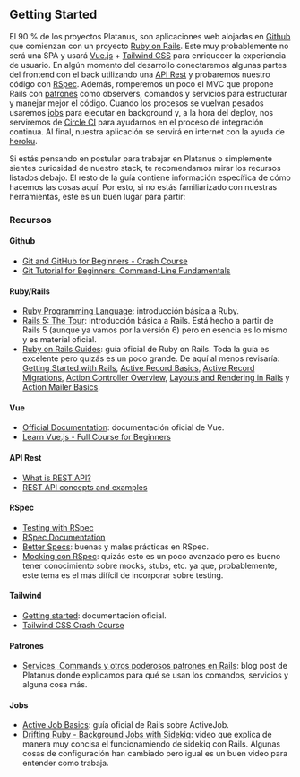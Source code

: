 ## Getting Started

El 90 % de los proyectos Platanus, son aplicaciones web alojadas en [Github](#github) que comienzan con un proyecto [Ruby on Rails](#ruby-on-rails).
Este muy probablemente no será una SPA y usará [Vue.js](#vue) + [Tailwind CSS](#tailwind) para enriquecer la experiencia de usuario.
En algún momento del desarrollo conectaremos algunas partes del frontend con el back utilizando una [API Rest](#api-rest) y probaremos nuestro código con [RSpec](#rspec).
Además, romperemos un poco el MVC que propone Rails con [patrones](#patrones) como observers, comandos y servicios para estructurar y manejar mejor el código.
Cuando los procesos se vuelvan pesados usaremos [jobs](#jobs) para ejecutar en background y, a la hora del deploy, nos serviremos de [Circle CI](https://circleci.com/) para ayudarnos en el proceso de integración continua.
Al final, nuestra aplicación se servirá en internet con la ayuda de [heroku](https://www.heroku.com).

Si estás pensando en postular para trabajar en Platanus o simplemente sientes curiosidad de nuestro stack, te recomendamos mirar los recursos listados debajo.
El resto de la guía contiene información específica de cómo hacemos las cosas aquí. Por esto, si no estás familiarizado con nuestras herramientas, este es un buen lugar para partir:

### Recursos

#### Github

- [Git and GitHub for Beginners - Crash Course](https://www.youtube.com/watch?v=RGOj5yH7evk)
- [Git Tutorial for Beginners: Command-Line Fundamentals](https://www.youtube.com/watch?v=HVsySz-h9r4)

#### Ruby/Rails

- [Ruby Programming Language](https://www.youtube.com/watch?v=t_ispmWmdjY): introducción básica a Ruby.
- [Rails 5: The Tour](https://youtu.be/OaDhY_y8WTo): introducción básica a Rails. Está hecho a partir de Rails 5 (aunque ya vamos por la versión 6) pero en esencia es lo mismo y es material oficial.
- [Ruby on Rails Guides](https://guides.rubyonrails.org/active_job_basics.html): guía oficial de Ruby on Rails. Toda la guía es excelente pero quizás es un poco grande. De aquí al menos revisaría: [Getting Started with Rails](https://guides.rubyonrails.org/getting_started.html), [Active Record Basics](https://guides.rubyonrails.org/active_record_basics.html), [Active Record Migrations](https://guides.rubyonrails.org/active_record_migrations.html), [Action Controller Overview](https://guides.rubyonrails.org/action_controller_overview.html), [Layouts and Rendering in Rails](https://guides.rubyonrails.org/layouts_and_rendering.html) y [Action Mailer Basics](https://guides.rubyonrails.org/action_mailer_basics.html).

#### Vue

- [Official Documentation](https://vuejs.org/guide/): documentación oficial de Vue.
- [Learn Vue.js - Full Course for Beginners](https://www.youtube.com/watch?v=4deVCNJq3qc)

#### API Rest

- [What is REST API?](https://www.youtube.com/watch?v=rtWH70_MMHM)
- [REST API concepts and examples](https://www.youtube.com/watch?v=7YcW25PHnAA)

#### RSpec

- [Testing with RSpec](https://www.youtube.com/watch?v=71eKcNxwxVY)
- [RSpec Documentation](https://relishapp.com/rspec/rspec-core/docs)
- [Better Specs](http://www.betterspecs.org/): buenas y malas prácticas en RSpec.
- [Mocking con RSpec](https://blog.platan.us/mocking-con-rspec-4c2b2689cf93): quizás esto es un poco avanzado pero es bueno tener conocimiento sobre mocks, stubs, etc. ya que, probablemente, este tema es el más difícil de incorporar sobre testing.

#### Tailwind

- [Getting started](https://tailwindcss.com/docs/installation/): documentación oficial.
- [Tailwind CSS Crash Course](https://www.youtube.com/watch?v=UBOj6rqRUME)

#### Patrones

- [Services, Commands y otros poderosos patrones en Rails](https://blog.platan.us/services-commands-y-otros-poderosos-patrones-en-rails-27c2d3aa7c2e): blog post de Platanus donde explicamos para qué se usan los comandos, servicios y alguna cosa más.

#### Jobs

- [Active Job Basics](https://guides.rubyonrails.org/active_job_basics.html): guía oficial de Rails sobre ActiveJob.
- [Drifting Ruby - Background Jobs with Sidekiq](https://www.youtube.com/watch?v=CStZg8ql9Vs): video que explica de manera muy concisa el funcionamiendo de sidekiq con Rails. Algunas cosas de configuración han cambiado pero igual es un buen video para entender como trabaja.
